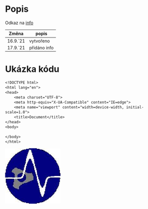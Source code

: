 # Popis
Odkaz na [info](https://pslib-cz.github.io/2021l4web-repository-skills-vojtechsuchanek/info.html)

| Změna  | popis |
| ------------- | ------------- |
| 16.9.`21  | vytvořeno  |
| 17.9.`21  | přidáno info  |

# Ukázka kódu
```
<!DOCTYPE html>
<html lang="en">
<head>
    <meta charset="UTF-8">
    <meta http-equiv="X-UA-Compatible" content="IE=edge">
    <meta name="viewport" content="width=device-width, initial-scale=1.0">
    <title>Document</title>
</head>
<body>
    
</body>
</html>
```
![Fotka](img\pslib.jpg)